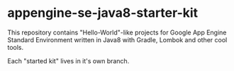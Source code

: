 # appengine-se-java8-starter-kit

This repository contains "Hello-World"-like projects for Google App Engine Standard Environment 
written in Java8 with Gradle, Lombok and other cool tools.

Each "started kit" lives in it's own branch.
